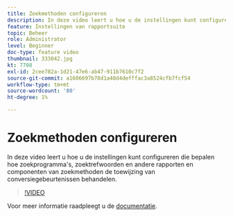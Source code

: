 ```yaml
---
title: Zoekmethoden configureren
description: In deze video leert u hoe u de instellingen kunt configureren die bepalen hoe zoekprogramma's, zoektrefwoorden en andere rapporten en componenten van zoekmethoden de toewijzing van conversiegebeurtenissen behandelen.
feature: Instellingen van rapportsuite
topic: Beheer
role: Administrator
level: Beginner
doc-type: feature video
thumbnail: 333042.jpg
kt: 7708
exl-id: 2cee782a-1d21-47e6-ab47-911b7610c7f2
source-git-commit: a1606697b78d1a48d4defffac3a8524cfb7fcf54
workflow-type: tm+mt
source-wordcount: '80'
ht-degree: 1%

---
```


# Zoekmethoden configureren

In deze video leert u hoe u de instellingen kunt configureren die bepalen hoe zoekprogramma&#39;s, zoektrefwoorden en andere rapporten en componenten van zoekmethoden de toewijzing van conversiegebeurtenissen behandelen.

>[!VIDEO](https://video.tv.adobe.com/v/333042/?quality=12&learn=on)

Voor meer informatie raadpleegt u de [documentatie](https://experienceleague.adobe.com/docs/analytics/admin/admin-tools/finding-methods.html).

